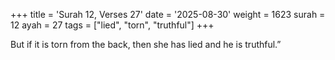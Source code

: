 +++
title = 'Surah 12, Verses 27'
date = '2025-08-30'
weight = 1623
surah = 12
ayah = 27
tags = ["lied", "torn", "truthful"]
+++

But if it is torn from the back, then she has lied and he is truthful.”